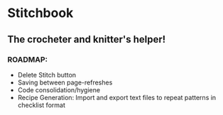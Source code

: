 # Stitchbook
## The crocheter and knitter's helper!

### ROADMAP:
- Delete Stitch button
- Saving between page-refreshes
- Code consolidation/hygiene
- Recipe Generation: Import and export text files to repeat patterns in checklist format